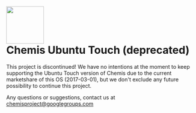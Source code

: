 <img width="100" src="https://s3.amazonaws.com/chemis/chemis-logo-no-bg.png"><br>
Chemis Ubuntu Touch (deprecated)
=============

This project is discontinued! We have no intentions at the moment to keep supporting the Ubuntu Touch version of Chemis due to the current marketshare of this OS (2017-03-01), but we don't exclude any future possibility to continue this project.<br>

Any questions or suggestions, contact us at chemisproject@googlegroups.com
